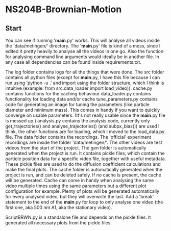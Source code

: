 # NS204B-Brownian-Motion

## Start
You can see if running '__main__.py' works. This will analyse all videos inside the 'data/metingen/' directory.
The '__main__.py' file is kind of a mess, since I edited it pretty heavily to analyse all the videos in one go. Also the function for analysing command line arguments would ideally be in another file.
In any case all dependencies can be found inside requirements.txt.

The log folder contains logs for all the things that were done.
The src folder contains all python files (except for __main__.py, I have this file because I can run using 'python -u .' and import using the folder structure, which I think is intuitive (example: from src.data_loader import load_video)).
    cache.py contains functions for the caching behaviour
    data_loader.py contains functionality for loading data and/or cache
    tune_parameters.py contains code for generating an image for tuning the parameters (like particle diameter and minimum mass). This comes in handy if you want to quickly converge on usable parameters. (It's not really usable since the __main__.py file is messed up.)
    analysis.py contains the analysis code, currently only get_trajectories() and analyse_trajectories() (and subpx_bias()) are used I think, the other functions are for loading, which I moved to the load_data.py file.
The data folder contains the recordings. The 'official' experiment recordings are inside the folder 'data/metingen/'. The other videos are test videos from the start of the project.
The gen folder is automatically generated when the project is run. It contains pickle files, which contain the particle position data for a specific video file, together with useful metadata. These pickle files are used to do the diffusion coefficient calculations and make the final plots.
The cache folder is automatically generated when the project is run, and can be deleted safely. If no cache is present, the cache will be generated. Cache can come in handy when analysing the same video multiple times using the same parameters but a different plot configuration for example.
Plenty of plots will be generated automatically for every analysed video, but they will overwrite the last. Add a 'break' statement to the end of the __main__.py for loop to only analyse one video (the first one, aka 500 nm A1, aka the stationary video).

ScriptBRWN.py is a standalone file and depends on the pickle files. It generated all necessary plots from the pickle files.
